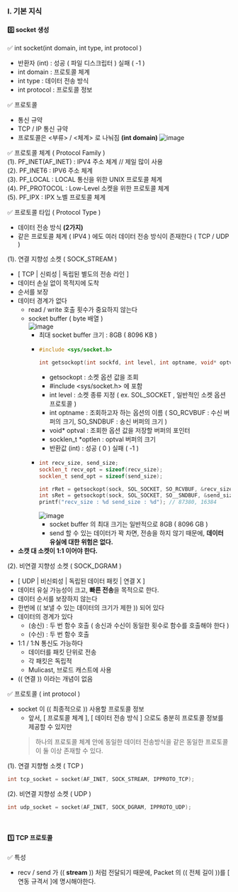 ### Ⅰ. 기본 지식
#### 0️⃣ socket 생성
✅ int socket(int domain, int type, int protocol )
- 반환자 (int) : 성공 ( 파일 디스크립터 ) 실패 ( -1 )
- int domain : 프로토콜 체계
- int type : 데이터 전송 방식
- int protocol : 프로토콜 정보

✅ 프로토콜
- 통신 규약
- TCP / IP 통신 규약
- 프로토콜은 <부류> / <체계> 로 나눠짐 **(int domain)**
![image](https://github.com/shpark0308/c_study_develop/assets/60208434/80552543-c27c-4e75-86b5-214269abf3b6)

✅ 프로토콜 체계 ( Protocol Family ) <br/>
(1). PF_INET(AF_INET) : IPV4 주소 체계 // 제일 많이 사용 <br/>
(2). PF_INET6 : IPV6 주소 체계 <br/>
(3). PF_LOCAL : LOCAL 통신을 위한 UNIX 프로토콜 체계 <br/>
(4). PF_PROTOCOL : Low-Level 소켓을 위한 프로토콜 체계 <br/>
(5). PF_IPX : IPX 노벨 프로토콜 체계<br/>

✅ 프로토콜 타입 ( Protocol Type )
- 데이터 전송 방식 **(2가지)**
- 같은 프로토콜 체계 ( IPV4 ) 에도 여러 데이터 전송 방식이 존재한다 ( TCP / UDP )

(1). 연결 지향성 소켓 ( SOCK_STREAM ) <br/>
- [ TCP | 신뢰성 | 독립된 별도의 전송 라인 ]
- 데이터 손실 없이 목적지에 도착
- 순서를 보장
- 데이터 경계가 없다
  - read / write 호출 횟수가 중요하지 않는다
  - socket buffer ( byte 배열 ) <br/>
     ![image](https://github.com/shpark0308/c_study_develop/assets/60208434/a93e89ac-9e59-45df-a816-e9aa5a231c29)
    - 최대 socket buffer 크기 : 8GB ( 8096 KB )
    - ```cpp
      #include <sys/socket.h>

      int getsockopt(int sockfd, int level, int optname, void* optval, socklen_t *optlen);
      ```
        - getsockopt : 소켓 옵션 값을 조회
        - #include <sys/socket.h> 에 포함
        - int level : 소켓 종류 지정 ( ex. SOL_SOCKET , 일반적인 소켓 옵션 프로토콜 )
        - int optname : 조회하고자 하는 옵션의 이름 ( SO_RCVBUF : 수신 버퍼의 크기, SO_SNDBUF : 송신 버퍼의 크기 )
        - void* optval : 조회한 옵션 값을 저장할 버퍼의 포인터
        - socklen_t *optlen : optval 버퍼의 크기
        - 반환값 (int) : 성공 ( 0 ) 실패 ( -1 )
    - ```cpp
      int recv_size, send_size;
      socklen_t recv_opt = sizeof(recv_size);
      socklen_t send_opt = sizeof(send_size);

      int rRet = getsockopt(sock, SOL_SOCKET, SO_RCVBUF, &recv_size, &recv_opt);
      int sRet = getsockopt(sock, SOL_SOCKET, SO__SNDBUF, &send_size, &send_opt);
      printf("recv_size : %d send_size : %d"); // 87380, 16384
      ```
      ![image](https://github.com/shpark0308/c_study_develop/assets/60208434/c8ed112b-3460-49c2-9f6f-39565dee901c)
        - socket buffer 의 최대 크기는 일반적으로 8GB ( 8096 GB )
        - send 할 수 있는 데이터가 꽉 차면, 전송을 하지 않기 때문에, **데이터 유실에 대한 위험은 없다.**
- **소캣 대 소켓이 1:1 이어야 한다.**
      
(2). 비연결 지향성 소켓 ( SOCK_DGRAM ) <br/>
- [ UDP | 비신뢰성 | 독립된 데이터 패킷 | 연결 X ]
- 데이터 유실 가능성이 크고, **빠른 전송**을 목적으로 한다.
- 데이터 순서를 보장하지 않는다
- 한번에 (( 보낼 수 있는 데이터의 크기가 제한 )) 되어 있다
- 데이터의 경계가 있다
  - (송신) : 두 번 함수 호출 ( 송신과 수신이 동일한 횟수로 함수를 호출해야 한다 )
  - (수신) : 두 번 함수 호출
- 1:1 / 1:N 통신도 가능하다
  - 데이터를 패킷 단위로 전송
  - 각 패킷은 독립적
  - Mulicast, 브로드 캐스트에 사용
- (( 연결 )) 이라는 개념이 없음

✅ 프로토콜 ( int protocol )
- socket 이 (( 최종적으로 )) 사용할 프로토콜 정보
  - 앞서, [ 프로토콜 체계 ], [ 데이터 전송 방식 ] 으로도 충분히 프로토콜 정보를 제공할 수 있지만
  >하나의 프로토콜 체계 안에 동일한 데이터 전송방식을 같은 동일한 프로토콜이 둘 이상 존재할 수 있다.

(1). 연결 지향형 소켓   ( TCP )
```cpp
int tcp_socket = socket(AF_INET, SOCK_STREAM, IPPROTO_TCP);
```
(2). 비연결 지향성 소켓 ( UDP )
```cpp
int udp_socket = socket(AF_INET, SOCK_DGRAM, IPPROTO_UDP);
```
<br/>

#### 1️⃣ TCP 프로토콜
✅ 특성
- recv / send 가 (( **stream** )) 처럼 전달되기 때문에, Packet 의 (( 전체 길이 ))를 [ 연동 규격서 ]에 명시해야한다.
